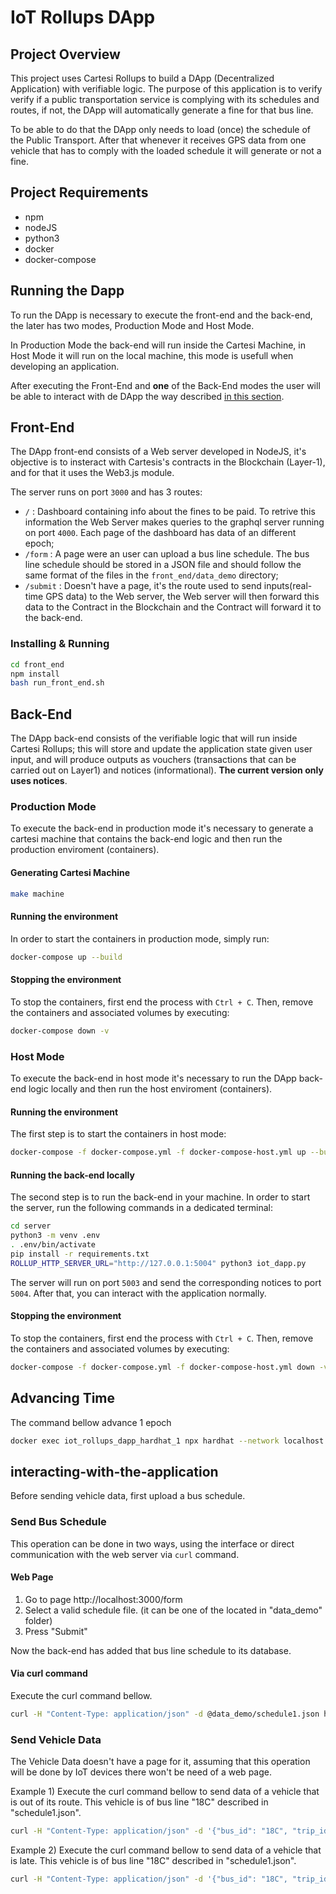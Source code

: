 # IoT Rollups DApp

## Project Overview
This project uses Cartesi Rollups to build a DApp (Decentralized Application) with verifiable logic. The purpose of this application is to verify verify if a public transportation service is complying with its schedules and routes, if not, the DApp will automatically generate a fine for that bus line.

To be able to do that the DApp only needs to load (once) the schedule of the Public Transport. After that whenever it receives GPS data from one vehicle that has to comply with the loaded schedule it will generate or not a fine.


## Project Requirements
- npm
- nodeJS
- python3
- docker
- docker-compose


## Running the Dapp
To run the DApp is necessary to execute the front-end and the back-end, the later has two modes, Production Mode and Host Mode.

In Production Mode the back-end will run inside the Cartesi Machine, in Host Mode it will run on the local machine, this mode is usefull when developing an application.

After executing the Front-End and **one** of the Back-End modes the user will be able to interact with de DApp the way described [in this section](#interacting-with-the-application).

## Front-End
The DApp front-end consists of a Web server developed in NodeJS, it's objective is to insteract with Cartesis's contracts in the Blockchain (Layer-1), and for that it uses the Web3.js module.

The server runs on port `3000` and has 3 routes:
- `/` : Dashboard containing info about the fines to be paid. To retrive this information the Web Server makes queries to the graphql server running on port `4000`. Each page of the dashboard has data of an different epoch;
- `/form` : A page were an user can upload a bus line schedule. The bus line schedule should be stored in a JSON file and should follow the same format of the files in the `front_end/data_demo` directory;
- `/submit` : Doesn't have a page, it's the route used to send inputs(real-time GPS data) to the Web server, the Web server will then forward this data to the Contract in the Blockchain and the Contract will forward it to the back-end.

### Installing & Running
``` Bash
cd front_end
npm install
bash run_front_end.sh
```




## Back-End
The DApp back-end consists of the verifiable logic that will run inside Cartesi Rollups; this will store and update the application state given user input, and will produce outputs as vouchers (transactions that can be carried out on Layer1) and notices (informational). **The current version only uses notices**.


### Production Mode
To execute the back-end in production mode it's necessary to generate a cartesi machine that contains the back-end logic and then run the production enviroment (containers).

#### Generating Cartesi Machine
``` Bash
make machine
```

#### Running the environment
In order to start the containers in production mode, simply run:
``` Bash
docker-compose up --build
```

#### Stopping the environment
To stop the containers, first end the process with `Ctrl + C`.
Then, remove the containers and associated volumes by executing:
``` Bash
docker-compose down -v
```





### Host Mode
To execute the back-end in host mode it's necessary to run the DApp back-end logic locally and then run the host enviroment (containers).

#### Running the environment
The first step is to start the containers in host mode:
``` Bash
docker-compose -f docker-compose.yml -f docker-compose-host.yml up --build
```

#### Running the back-end locally
The second step is to run the back-end in your machine. In order to start the server, run the following commands in a dedicated terminal:
``` Bash
cd server
python3 -m venv .env
. .env/bin/activate
pip install -r requirements.txt
ROLLUP_HTTP_SERVER_URL="http://127.0.0.1:5004" python3 iot_dapp.py
```

The server will run on port `5003` and send the corresponding notices to port `5004`. After that, you can interact with the application normally.

#### Stopping the environment
To stop the containers, first end the process with `Ctrl + C`.
Then, remove the containers and associated volumes by executing:
``` Bash
docker-compose -f docker-compose.yml -f docker-compose-host.yml down -v
```

## Advancing Time
The command bellow advance 1 epoch
``` Bash
docker exec iot_rollups_dapp_hardhat_1 npx hardhat --network localhost util:advanceTime --seconds 864010
```

## interacting-with-the-application
Before sending vehicle data, first upload a bus schedule.

### Send Bus Schedule
This operation can be done in two ways, using the interface or direct communication with the web server via ``curl`` command.

#### Web Page
1) Go to page http://localhost:3000/form
2) Select a valid schedule file. (it can be one of the located in "data_demo" folder)
3) Press "Submit"

Now the back-end has added that bus line schedule to its database.

#### Via curl command
Execute the curl command bellow.
``` Bash
curl -H "Content-Type: application/json" -d @data_demo/schedule1.json http://localhost:3000/submit
```

### Send Vehicle Data
The Vehicle Data doesn't have a page for it, assuming that this operation will be done by IoT devices there won't be need of a web page.

Example 1) Execute the curl command bellow to send data of a vehicle that is out of its route. This vehicle is of bus line "18C" described in "schedule1.json".

``` Bash
curl -H "Content-Type: application/json" -d '{"bus_id": "18C", "trip_id":"18C;1","lat": 57.828261, "lon": 26.535419,"ts": "2022-03-25 07:45:50" }' http://localhost:3000/submit
```

Example 2) Execute the curl command bellow to send data of a vehicle that is late. This vehicle is of bus line "18C" described in "schedule1.json".
``` Bash
curl -H "Content-Type: application/json" -d '{"bus_id": "18C", "trip_id":"18C;1", "lat": 57.82847892, "lon": 26.53362055,"ts": "2022-05-04 07:48:30"}' http://localhost:3000/submit
```